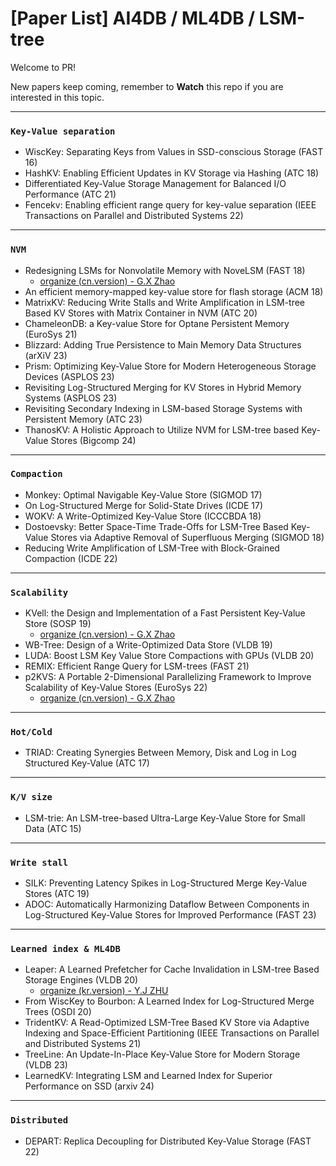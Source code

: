# [Paper List] AI4DB / ML4DB / LSM-tree


Welcome to PR!

New papers keep coming, remember to **Watch** this repo if you are interested in this topic.

---

### `Key-Value separation`

* WiscKey: Separating Keys from Values in SSD-conscious Storage (FAST 16)
* HashKV: Enabling Efficient Updates in KV Storage via Hashing (ATC 18)
* Differentiated Key-Value Storage Management for Balanced I/O Performance (ATC 21)
* Fencekv: Enabling efficient range query for key-value separation (IEEE Transactions on Parallel and Distributed Systems 22)

---

### `NVM`

* Redesigning LSMs for Nonvolatile Memory with NoveLSM (FAST 18)  
   - [organize (cn.version) - G.X Zhao](NVMe/NoveLSM_review.md)
* An efficient memory-mapped key-value store for flash storage (ACM 18)
* MatrixKV: Reducing Write Stalls and Write Amplification in LSM-tree Based KV Stores with Matrix Container in NVM (ATC 20)
* ChameleonDB: a Key-value Store for Optane Persistent Memory (EuroSys 21)
* Blizzard: Adding True Persistence to Main Memory Data Structures (arXiV 23)
* Prism: Optimizing Key-Value Store for Modern Heterogeneous Storage Devices (ASPLOS 23)
* Revisiting Log-Structured Merging for KV Stores in Hybrid Memory Systems (ASPLOS 23)
* Revisiting Secondary Indexing in LSM-based Storage Systems with Persistent Memory (ATC 23)
* ThanosKV: A Holistic Approach to Utilize NVM for LSM-tree based Key-Value Stores (Bigcomp 24)

---

### `Compaction`

* Monkey: Optimal Navigable Key-Value Store (SIGMOD 17)
* On Log-Structured Merge for Solid-State Drives (ICDE 17)
* WOKV: A Write-Optimized Key-Value Store (ICCCBDA 18)
* Dostoevsky: Better Space-Time Trade-Offs for LSM-Tree Based Key-Value Stores via Adaptive Removal of Superfluous Merging (SIGMOD 18)
* Reducing Write Amplification of LSM-Tree with Block-Grained Compaction (ICDE 22)

---

### `Scalability`

* KVell: the Design and Implementation of a Fast Persistent Key-Value Store (SOSP 19)  
   - [organize (cn.version) - G.X Zhao](Scalability/sosp19-kvell.md)
* WB-Tree: Design of a Write-Optimized Data Store (VLDB 19)
* LUDA: Boost LSM Key Value Store Compactions with GPUs (VLDB 20)
* REMIX: Efficient Range Query for LSM-trees (FAST 21)
* p2KVS: A Portable 2-Dimensional Parallelizing Framework to Improve Scalability of Key-Value Stores (EuroSys 22)  
   - [organize (cn.version) - G.X Zhao](Scalability/p2KVS_EuroSys'22.md)


---

### `Hot/Cold`

* TRIAD: Creating Synergies Between Memory, Disk and Log in Log Structured Key-Value (ATC 17)

---

### `K/V size`

* LSM-trie: An LSM-tree-based Ultra-Large Key-Value Store for Small Data (ATC 15)

---

### `Write stall`

* SILK: Preventing Latency Spikes in Log-Structured Merge Key-Value Stores (ATC 19)
* ADOC: Automatically Harmonizing Dataflow Between Components in Log-Structured Key-Value Stores for Improved Performance (FAST 23)

---

### `Learned index & ML4DB`

* Leaper: A Learned Prefetcher for Cache Invalidation in LSM-tree Based Storage Engines (VLDB 20)  
   - [organize (kr.version) - Y.J ZHU](AI_LSM-T/Leaper.pdf)
* From WiscKey to Bourbon: A Learned Index for Log-Structured Merge Trees (OSDI 20)
* TridentKV: A Read-Optimized LSM-Tree Based KV Store via Adaptive Indexing and Space-Efficient Partitioning (IEEE Transactions on Parallel and Distributed Systems 21)
* TreeLine: An Update-In-Place Key-Value Store for Modern Storage (VLDB 23)
* LearnedKV: Integrating LSM and Learned Index for Superior Performance on SSD (arxiv 24)

---

### `Distributed`

* DEPART: Replica Decoupling for Distributed Key-Value Storage (FAST 22)


